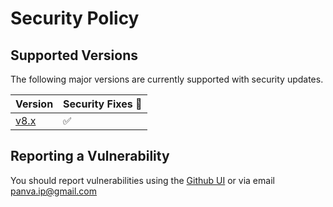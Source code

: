 # Security Policy

## Supported Versions

The following major versions are currently supported with security updates.

| Version                                                       | Security Fixes 🔑 |
| ------------------------------------------------------------- | ----------------- |
| [v8.x](https://github.com/panva/node-oidc-provider/tree/v8.x) | ✅                |

## Reporting a Vulnerability

You should report vulnerabilities using the [Github UI](https://github.com/panva/node-oidc-provider/security/advisories/new) or via email panva.ip@gmail.com

